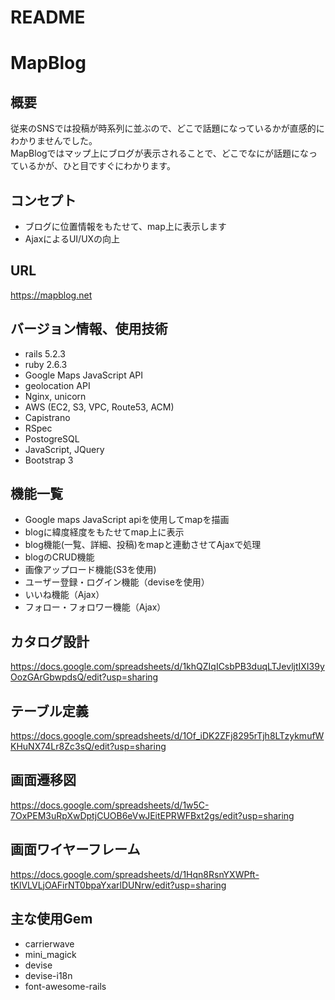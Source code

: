 # README

# MapBlog

## 概要
従来のSNSでは投稿が時系列に並ぶので、どこで話題になっているかが直感的にわかりませんでした。
<br>
MapBlogではマップ上にブログが表示されることで、どこでなにが話題になっているかが、ひと目ですぐにわかります。

## コンセプト
* ブログに位置情報をもたせて、map上に表示します
* AjaxによるUI/UXの向上

## URL
https://mapblog.net

## バージョン情報、使用技術
* rails 5.2.3
* ruby 2.6.3
* Google Maps JavaScript API
* geolocation API
* Nginx, unicorn
* AWS (EC2, S3, VPC, Route53, ACM)
* Capistrano
* RSpec
* PostogreSQL
* JavaScript, JQuery
* Bootstrap 3

## 機能一覧
* Google maps JavaScript apiを使用してmapを描画
* blogに緯度経度をもたせてmap上に表示
* blog機能(一覧、詳細、投稿)をmapと連動させてAjaxで処理
* blogのCRUD機能
* 画像アップロード機能(S3を使用)
* ユーザー登録・ログイン機能（deviseを使用）
* いいね機能（Ajax）
* フォロー・フォロワー機能（Ajax）

## カタログ設計
https://docs.google.com/spreadsheets/d/1khQZIqICsbPB3duqLTJevljtIXI39yOozGArGbwpdsQ/edit?usp=sharing

## テーブル定義
https://docs.google.com/spreadsheets/d/1Of_iDK2ZFj8295rTjh8LTzykmufWKHuNX74Lr8Zc3sQ/edit?usp=sharing

## 画面遷移図
https://docs.google.com/spreadsheets/d/1w5C-7OxPEM3uRpXwDptjCUOB6eVwJEitEPRWFBxt2gs/edit?usp=sharing

## 画面ワイヤーフレーム
https://docs.google.com/spreadsheets/d/1Hqn8RsnYXWPft-tKlVLVLjOAFirNT0bpaYxarlDUNrw/edit?usp=sharing

## 主な使用Gem
* carrierwave
* mini_magick
* devise
* devise-i18n
* font-awesome-rails
